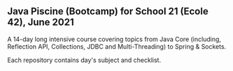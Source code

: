## Java Piscine (Bootcamp) for School 21 (Ecole 42), June 2021

A 14-day long intensive course covering topics from Java Core (including, Reflection API, Collections, JDBC and Multi-Threading) to Spring & Sockets.

Each repository contains day's subject and checklist.
